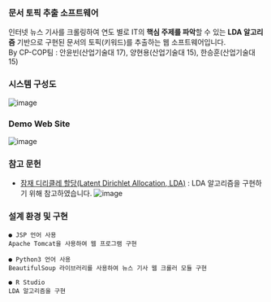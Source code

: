 ### 문서 토픽 추출 소프트웨어
인터넷 뉴스 기사를 크롤링하여 연도 별로 IT의 <b>핵심 주제를 파악</b>할 수 있는 <b>LDA 알고리즘</b> 기반으로 구현된 문서의 토픽(키워드)를 추출하는 웹 소프트웨어입니다.<br/>
By CP-COP팀 : 안윤빈(산업기술대 17), 양현용(산업기술대 15), 한승훈(산업기술대 15)


### 시스템 구성도
![image](https://user-images.githubusercontent.com/50897259/92837698-dbaa8780-f418-11ea-8f86-d8040e8a8653.png)


### Demo Web Site
![image](https://user-images.githubusercontent.com/50897259/92837707-de0ce180-f418-11ea-8d4d-533816e03307.png)


### 참고 문헌
* [잠재 디리클레 할당(Latent Dirichlet Allocation, LDA)](https://wikidocs.net/30708) : LDA 알고리즘을 구현하기 위해 참고하였습니다.
![image](https://user-images.githubusercontent.com/50897259/92837640-ca617b00-f418-11ea-9ea8-14833ac7ebad.png)


### 설계 환경 및 구현 
```
● JSP 언어 사용
Apache Tomcat을 사용하여 웹 프로그램 구현

● Python3 언어 사용
BeautifulSoup 라이브러리를 사용하여 뉴스 기사 웹 크롤러 모듈 구현

● R Studio
LDA 알고리즘을 구현
```
